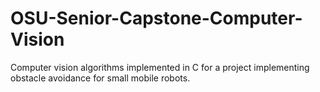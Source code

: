 # OSU-Senior-Capstone-Computer-Vision
Computer vision algorithms implemented in C for a project implementing obstacle avoidance for small mobile robots.
